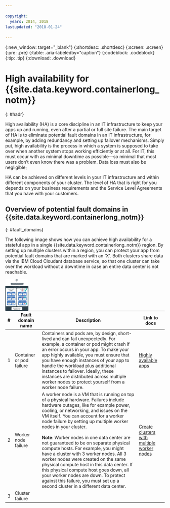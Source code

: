 ```yaml
---

copyright:
  years: 2014, 2018
lastupdated: "2018-01-24"

---
```


{:new_window: target="_blank"}
{:shortdesc: .shortdesc}
{:screen: .screen}
{:pre: .pre}
{:table: .aria-labeledby="caption"}
{:codeblock: .codeblock}
{:tip: .tip}
{:download: .download}


# High availability for {{site.data.keyword.containerlong_notm}}
{: #hadr}

High availability (HA) is a core discipline in an IT infrastructure to keep your apps up and running, even after a partial or full site failure. The main target of HA is to eliminate potential fault domains in an IT infrastructure, for example, by adding redundancy and setting up failover mechanisms. Simply put, high availability is the process in which a system is supposed to take over when another system stops working efficiently or at all.  For IT, this must occur with as minimal downtime as possible—so minimal that most users don’t even know there was a problem.  Data loss must also be negligible; 

HA can be achieved on different levels in your IT infrastructure and within different components of your cluster. The level of HA that is right for you depends on your business requirements and the Service Level Agreements that you have with your customers.  

## Overview of potential fault domains in {{site.data.keyword.containerlong_notm}}
{: #fault_domains}

The following image shows how you can achieve high availability for a stateful app in a single {{site.data.keyword.containerlong_notm}} region. By setting up multiple clusters within a region, you can protect your app from potential fault domains that are marked with an 'X'. Both clusters share data via the IBM Cloud Cloudant database service, so that one cluster can take over the workload without a downtime in case an entire data center is not reachable. 

<img src="images/cs_cluster_ha.png" style="height: 100px; border-style: none;" height="500" align="left" alt="Overview of fault domains in a high availability cluster within an {{site.data.keyword.containershort_notm}} region."/>

<p></p>

|#|Fault domain name|Description|Link to docs
|---|---|---|---|
1|Container or pod failure|Containers and pods are, by design, short-lived and can fail unexpectedly. For example, a container or pod might crash if an error occurs in your app. To make your app highly available, you must ensure that you have enough instances of your app to handle the workload plus additional instances to failover. Ideally, these instances are distributed across multiple worker nodes to protect yourself from a worker node failure.|[Highly available apps](cs_app.html#highly_available_apps)|
2|Worker node failure|A worker node is a VM that is running on top of a physical hardware. Failures include hardware outages, like for example power, cooling, or networking, and issues on the VM itself. You can account for a worker node failure by setting up multiple worker nodes in your cluster. <br/><br/>**Note**: Worker nodes in one data center are not guaranteed to be on separate physical compute hosts. For example, you might have a cluster with 3 worker nodes. All 3 worker nodes were created on the same physical compute host in this data center. If this physical compute host goes down, all your worker nodes are down. To protect against this failure, you must set up a second cluster in a different data center.|[Create clusters with multiple worker nodes](cs_cli_reference.html#cs_cluster_create)|
3|Cluster failure|

